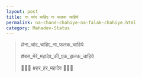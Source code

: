 ```yaml
---
layout: post
title: ना चांद चाहिए ना फलक चाहिये
permalink: na-chand-chahiye-na-falak-chahiye.html
category: Mahadev-Status
---
```

> #ना_चांद_चाहिए_ना_फलक_चाहिये
> 
> #बस_मेरे_महादेव_की_एक_झलक_चाहिये
>
>  🚩🐂👐 #हर_हर_महादेव 👐🐂🚩
